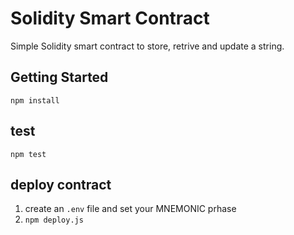 # Solidity Smart Contract
Simple Solidity smart contract to store, retrive and update a string.

## Getting Started
`npm install`

## test
`npm test`

## deploy contract
1. create an `.env` file and set your MNEMONIC prhase
2. `npm deploy.js`
